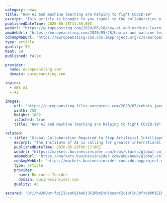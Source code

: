 ```yaml
---
category: news
title: "How AI and machine learning are helping to fight COVID-19"
excerpt: "This article is brought to you thanks to the collaboration of The European Sting with the World Economic Forum. Author: Emma Charlton, Senior Writer, Formative Content Organizations have been"
publishedDateTime: 2020-05-28T14:55:00Z
webUrl: "https://europeansting.com/2020/05/28/how-ai-and-machine-learning-are-helping-to-fight-covid-19/"
ampWebUrl: "https://europeansting.com/2020/05/28/how-ai-and-machine-learning-are-helping-to-fight-covid-19/amp/"
cdnAmpWebUrl: "https://europeansting-com.cdn.ampproject.org/c/s/europeansting.com/2020/05/28/how-ai-and-machine-learning-are-helping-to-fight-covid-19/amp/"
type: article
quality: 59
heat: 69
published: false

provider:
  name: europeansting.com
  domain: europeansting.com

topics:
  - AWS AI
  - AI

images:
  - url: "https://europeansting.files.wordpress.com/2020/05/robots.jpeg"
    width: 752
    height: 1002
    isCached: true
    title: "How AI and machine learning are helping to fight COVID-19"

related:
  - title: "Global Collaboration Required to Stop Artificial Intelligence Friction Between Countries, Regarding COVID-19 Tracing Apps, Warns the Institute of AI"
    excerpt: "The Institute of AI is calling for greater international cooperation regarding the regulation of COVID-19 tracing mobile applications and their potential continued use in countries after the pandemic is under control."
    publishedDateTime: 2020-05-29T06:17:00Z
    webUrl: "https://markets.businessinsider.com/news/stocks/global-collaboration-required-to-stop-artificial-intelligence-friction-between-countries-regarding-covid-19-tracing-apps-warns-the-institute-of-ai-1029261898"
    ampWebUrl: "https://markets.businessinsider.com/amp/news/global-collaboration-required-to-stop-artificial-intelligence-friction-between-countries-regarding-covid-19-tracing-apps-warns-the-institute-of-ai-1029261898"
    cdnAmpWebUrl: "https://markets-businessinsider-com.cdn.ampproject.org/c/s/markets.businessinsider.com/amp/news/global-collaboration-required-to-stop-artificial-intelligence-friction-between-countries-regarding-covid-19-tracing-apps-warns-the-institute-of-ai-1029261898"
    type: article
    provider:
      name: Business Insider
      domain: businessinsider.com
    quality: 45

secured: "DYi/hw2OGwr+fqiZIusu6QjAakj3X2RbmEtH1oezNYZc1oFiHJbf+dpkMiEEC+xiuwjXmunUE5nAvZgAWOygjs/h89e9R9RrDtTYW5qQCUg606S7JazfnE+zSTyowLAz1+BpeZtKym2e6inAlWnFrQQnqztV9lMveboVkpcFUzLCqSn9RHwNKPmlN4jKZEpl1PJchT4D1wphiZ/fx39vrkVpBSjnk+UxG61pWbTNHN9CVLD4GG4dGBF82XitA2xy4hLtmi5jFAQ/z5/uUswwTT9JXB3mFeZVuwmL3Peg5r6scI5fxxM+3JwSzV9c0gEVH0jN7PxjMf3D9uYPNFs3Y0/efydc3a9DH+P1vBTfJMc4MpxLfvTHbo4ePsJLRt4wZwLIMu0ja39iDp2wkcyCnGrBDTuFDgvWRZMAIKPEMNVJIX1jfp5Vwze4RgBmCW85kbmGK4WODwy6U4DRUNQLBvzvBYNsenPpGYvsfBsN/+o=;CoFKQVR7D4hGrcDV+ocsNg=="
---
```


